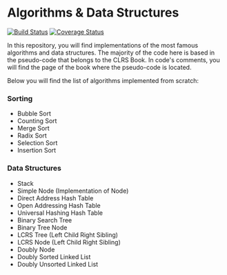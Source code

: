 # Algorithms & Data Structures #

[![Build Status](https://travis-ci.org/svillafe/algorithms-and-data-structures.svg?branch=master)](https://travis-ci.org/svillafe/algorithms-and-data-structures) [![Coverage Status](https://coveralls.io/repos/github/svillafe/algorithms-and-data-structures/badge.svg?branch=master)](https://coveralls.io/github/svillafe/algorithms-and-data-structures?branch=master)

In this repository, you will find implementations of the most famous algorithms and data structures.
The majority of the code here is based in the pseudo-code that belongs to the CLRS Book. In code's comments, you will find the page of the book where the pseudo-code is located.

Below you will find the list of algorithms implemented from scratch:

### Sorting ###

* Bubble Sort
* Counting Sort
* Merge Sort
* Radix Sort
* Selection Sort
* Insertion Sort

### Data Structures ###

* Stack
* Simple Node (Implementation of Node)
* Direct Address Hash Table
* Open Addressing Hash Table
* Universal Hashing Hash Table
* Binary Search Tree
* Binary Tree Node
* LCRS Tree (Left Child Right Sibling)
* LCRS Node (Left Child Right Sibling)
* Doubly Node
* Doubly Sorted Linked List
* Doubly Unsorted Linked List




